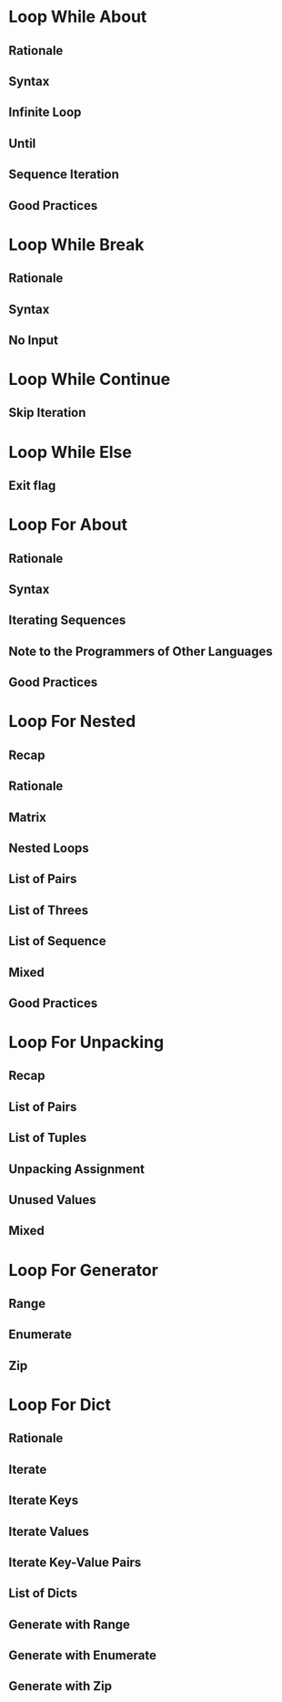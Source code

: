 

Loop While About
================

Rationale
---------

Syntax
------

Infinite Loop
-------------

Until
-----

Sequence Iteration
------------------

Good Practices
--------------




Loop While Break
================

Rationale
---------

Syntax
------

No Input
--------




Loop While Continue
===================

Skip Iteration
--------------




Loop While Else
===============

Exit flag
---------




Loop For About
==============

Rationale
---------

Syntax
------

Iterating Sequences
-------------------

Note to the Programmers of Other Languages
------------------------------------------

Good Practices
--------------




Loop For Nested
===============

Recap
-----

Rationale
---------

Matrix
------

Nested Loops
------------

List of Pairs
-------------

List of Threes
--------------

List of Sequence
----------------

Mixed
-----

Good Practices
--------------




Loop For Unpacking
==================

Recap
-----

List of Pairs
-------------

List of Tuples
--------------

Unpacking Assignment
--------------------

Unused Values
-------------

Mixed
-----




Loop For Generator
==================

Range
-----

Enumerate
---------

Zip
---




Loop For Dict
=============

Rationale
---------

Iterate
-------

Iterate Keys
------------

Iterate Values
--------------

Iterate Key-Value Pairs
-----------------------

List of Dicts
-------------

Generate with Range
-------------------

Generate with Enumerate
-----------------------

Generate with Zip
-----------------


